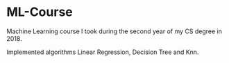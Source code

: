 # ML-Course
Machine Learning course I took during the second year of my CS degree in 2018.

Implemented algorithms Linear Regression, Decision Tree and Knn.
